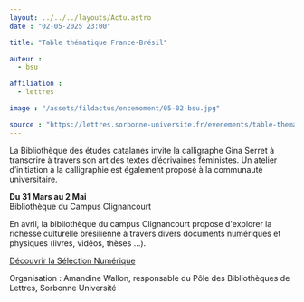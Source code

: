 ```yaml
---
layout: ../../../layouts/Actu.astro
date : "02-05-2025 23:00"

title: "Table thématique France-Brésil"

auteur :
  - bsu

affiliation :
  - lettres

image : "/assets/fildactus/encemoment/05-02-bsu.jpg"

source : "https://lettres.sorbonne-universite.fr/evenements/table-thematique-france-bresil"
---
```


La Bibliothèque des études catalanes invite la calligraphe Gina Serret à transcrire à travers son art des textes d’écrivaines féministes. Un atelier d’initiation à la calligraphie est également proposé à la communauté universitaire.

__Du 31 Mars au 2 Mai__   
Bibliothèque du Campus Clignancourt

En avril, la bibliothèque du campus Clignancourt propose d'explorer la richesse culturelle brésilienne à travers divers documents numériques et physiques (livres, vidéos, thèses ...).

[Découvrir la Sélection Numérique](https://sorbonne-universite.primo.exlibrisgroup.com/discovery/collectionDiscovery?vid=33BSU_INST:33BSU&collectionId=81322708220006616&lang=fr)

Organisation : Amandine Wallon, responsable du Pôle des Bibliothèques de Lettres, Sorbonne Université
